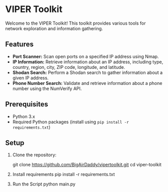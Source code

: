 # VIPER Toolkit

Welcome to the VIPER Toolkit! This toolkit provides various tools for network exploration and information gathering.

## Features

- **Port Scanner:** Scan open ports on a specified IP address using Nmap.
- **IP Information:** Retrieve information about an IP address, including type, country, region, city, ZIP code, longitude, and latitude.
- **Shodan Search:** Perform a Shodan search to gather information about a given IP address.
- **Phone Number Search:** Validate and retrieve information about a phone number using the NumVerify API.

## Prerequisites

- Python 3.x
- Required Python packages (install using `pip install -r requirements.txt`)

## Setup

1. Clone the repository:

   
   git clone https://github.com/BigAirDaddy/vipertoolkit.git
   cd viper-toolkit
2. Install requirements
    pip install -r requirements.txt
3. Run the Script
    python main.py


   
